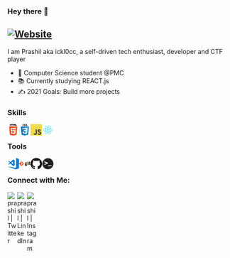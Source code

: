 ### Hey there 👋 
[![Website](https://img.shields.io/website?label=theprashil.github.io&style=for-the-badge&url=https://theprashil.github.io/)](https://theprashil.github.io/)
---
<p align="left">I am Prashil aka ickl0cc, a self-driven tech enthusiast, developer and CTF player </p>

- 🏫 Computer Science student @PMC
- 📚 Currently studying REACT.js
- ✍️ 2021 Goals: Build more projects


### Skills
<img align="left" alt="HTML5" width="26px" src="https://raw.githubusercontent.com/github/explore/80688e429a7d4ef2fca1e82350fe8e3517d3494d/topics/html/html.png" />
<img align="left" alt="CSS3" width="26px" src="https://raw.githubusercontent.com/github/explore/80688e429a7d4ef2fca1e82350fe8e3517d3494d/topics/css/css.png" />
<img align="left" alt="JavaScript" width="26px" src="https://raw.githubusercontent.com/github/explore/80688e429a7d4ef2fca1e82350fe8e3517d3494d/topics/javascript/javascript.png" />
<img align="left" alt="React" width="26px" src="https://raw.githubusercontent.com/github/explore/80688e429a7d4ef2fca1e82350fe8e3517d3494d/topics/react/react.png" />
<br />

### Tools
<img align="left" alt="Visual Studio Code" width="26px" src="https://raw.githubusercontent.com/github/explore/80688e429a7d4ef2fca1e82350fe8e3517d3494d/topics/visual-studio-code/visual-studio-code.png" />
<img align="left" alt="Git" width="26px" src="https://raw.githubusercontent.com/github/explore/80688e429a7d4ef2fca1e82350fe8e3517d3494d/topics/git/git.png" />
<img align="left" alt="GitHub" width="26px" src="https://raw.githubusercontent.com/github/explore/78df643247d429f6cc873026c0622819ad797942/topics/github/github.png" />
<img align="left" alt="Terminal" width="26px" src="https://raw.githubusercontent.com/github/explore/80688e429a7d4ef2fca1e82350fe8e3517d3494d/topics/terminal/terminal.png" />

<br />

### Connect with Me:

[<img align="left" alt="prashil | Twitter" width="22px" src="https://cdn.jsdelivr.net/npm/simple-icons@v3/icons/twitter.svg" />][twitter]
[<img align="left" alt="prashil | LinkedIn" width="22px" src="https://cdn.jsdelivr.net/npm/simple-icons@v3/icons/linkedin.svg" />][linkedin]
[<img align="left" alt="prashil | Instagram" width="22px" src="https://cdn.jsdelivr.net/npm/simple-icons@v3/icons/instagram.svg" />][instagram]

<br />



[website]: https://theprashil.github.io/
[twitter]: https://twitter.com/ickl0cc
[instagram]: #
[linkedin]: #

